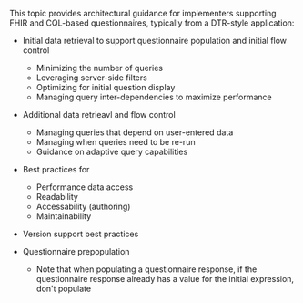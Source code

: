 This topic provides architectural guidance for implementers supporting FHIR and CQL-based questionnaires, typically from a DTR-style application:

* Initial data retrieval to support questionnaire population and initial flow control
    * Minimizing the number of queries
    * Leveraging server-side filters
    * Optimizing for initial question display
    * Managing query inter-dependencies to maximize performance
* Additional data retrieavl and flow control
    * Managing queries that depend on user-entered data
    * Managing when queries need to be re-run
    * Guidance on adaptive query capabilities
* Best practices for
    * Performance data access
    * Readability
    * Accessability (authoring)
    * Maintainability
* Version support best practices

* Questionnaire prepopulation
    * Note that when populating a questionnaire response, if the questionnaire response already has a value for the initial expression, don't populate